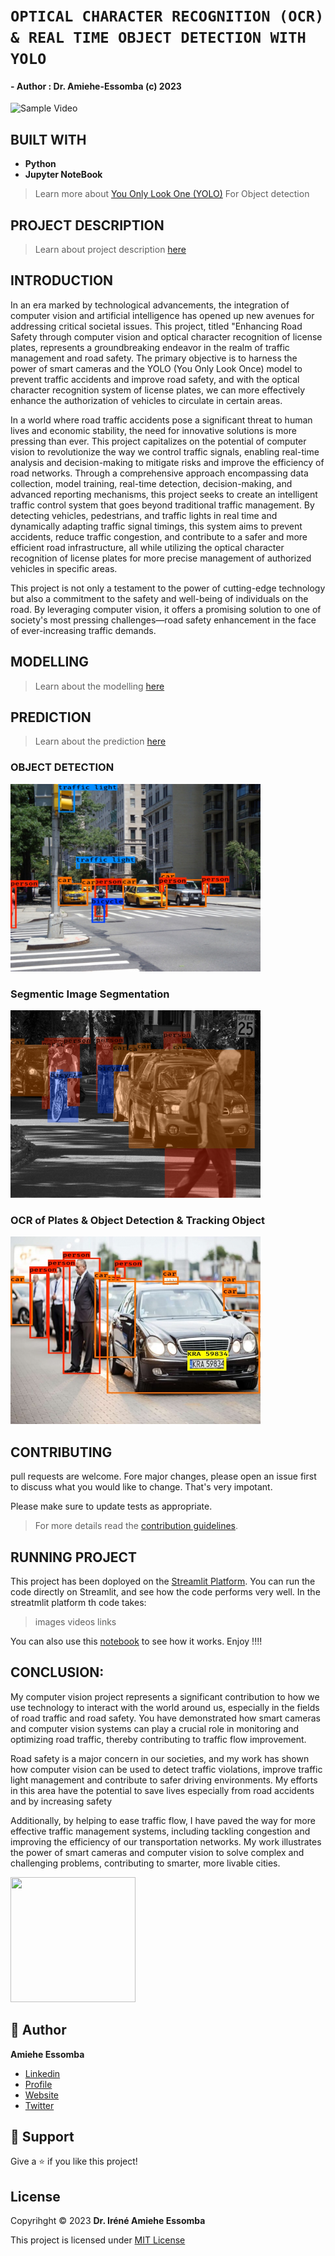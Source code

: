 # <!-- TITLE --> __``` OPTICAL CHARACTER RECOGNITION (OCR) & REAL TIME OBJECT DETECTION WITH YOLO ```__
#### <!-- AUTHOR --> - Author : __Dr. Amiehe-Essomba__ (c) 2023
![Sample Video](/video/yolo_pred_gif.gif)

## BUILT WITH 
- __**Python**__ 
- __**Jupyter NoteBook**__ 

> Learn more about  [You Only Look One (YOLO)](https://pjreddie.com/darknet/yolo/) For Object detection 


## PROJECT DESCRIPTION
> Learn about project description [here](https://vision-api.streamlit.app/)

## INTRODUCTION

<p color="black"  font-size=25px font-weight=bolder text-decoration=underline  text-align=justify>
In an era marked by technological advancements, the integration of computer vision and artificial intelligence has opened up new avenues for addressing critical societal issues. This project, titled "Enhancing Road Safety through computer vision and optical character recognition of license plates, represents a groundbreaking endeavor in the realm of traffic management and road safety. The primary objective is to harness the power of smart cameras and the YOLO (You Only Look Once) model to prevent traffic accidents and improve road safety, and with the optical character recognition system of license plates, we can more effectively enhance the authorization of vehicles to circulate in certain areas.

In a world where road traffic accidents pose a significant threat to human lives and economic stability, the need for innovative solutions is more pressing than ever. This project capitalizes on the potential of computer vision to revolutionize the way we control traffic signals, enabling real-time analysis and decision-making to mitigate risks and improve the efficiency of road networks. Through a comprehensive approach encompassing data collection, model training, real-time detection, decision-making, and advanced reporting mechanisms, this project seeks to create an intelligent traffic control system that goes beyond traditional traffic management.
By detecting vehicles, pedestrians, and traffic lights in real time and dynamically adapting traffic signal timings, this system aims to prevent accidents, reduce traffic congestion, and contribute to a safer and more efficient road infrastructure, all while utilizing the optical character recognition of license plates for more precise management of authorized vehicles in specific areas.

This project is not only a testament to the power of cutting-edge technology but also a commitment to the safety and well-being of individuals on the road. By leveraging computer vision, it offers a promising solution to one of society's most pressing challenges—road safety enhancement in the face of ever-increasing traffic demands.
</p>

## MODELLING
> Learn about the modelling [here](https://vision-api.streamlit.app/)

## PREDICTION
> Learn about the prediction [here](https://vision-api.streamlit.app/)

### OBJECT DETECTION
<img width="400px" height="300px" src="images/img_pred.jpg"></img>

### Segmentic Image Segmentation
<img width="400px" height="300px" src="images/img_seg.png"></img>

### OCR of Plates & Object Detection & Tracking Object
<img width="400px" height="300px" src="images/tracked.jpg"></img>

## CONTRIBUTING
pull requests are welcome. Fore major changes, please open an issue first to discuss what you would like to change.
That's very impotant.

Please make sure to update tests as appropriate.
>For more details read the [contribution guidelines](https://github.com/amiehe-essomba/computer-vision/blob/computer-vision/CONTRIBUTING.md).

## RUNNING PROJECT
This project has been doployed on the [Streamlit Platform](https://vision-api.streamlit.app/). You can run the code directly on Streamlit, and see how the code performs very well. 
In the streatmlit platform th code takes:

> images
> videos 
> links 

You can also use this [notebook](https://github.com/amiehe-essomba/computer-vison-api/blob/vis/main.ipynb) to see how it works.
Enjoy !!!!


## CONCLUSION:
<p color: black;  
background-color: white; 
font-size: 25px;  
font-weight: bolder;  
text-decoration: underline;  
font-family: Arial, sans-serif;  
text-align: justify;>
My computer vision project represents a significant contribution to how we use technology to interact with the world around us, especially in the fields of road traffic and road safety. You have demonstrated how smart cameras and computer vision systems can play a crucial role in monitoring and optimizing road traffic, thereby contributing to traffic flow improvement.

Road safety is a major concern in our societies, and my work has shown how computer vision can be used to detect traffic violations, improve traffic light management and contribute to safer driving environments. My efforts in this area have the potential to save lives especially from road accidents and by increasing safety

Additionally, by helping to ease traffic flow, I have paved the way for more effective traffic management systems, including tackling congestion and improving the efficiency of our transportation networks. My work illustrates the power of smart cameras and computer vision to solve complex and challenging problems, contributing to smarter, more livable cities.






</p>


<img width="200px" height="200px" src="https://i.pinimg.com/originals/18/e1/11/18e1110635dc82318910603571fe4e5a.jpg"></img>

## 🤵 Author 
__**Amiehe Essomba**__ 

- [Linkedin](https://www.linkedin.com/in/amiehe-essomba "Amiehe Essomba")
- [Profile](https://github.com/amiehe-essomba "Amiehe Essomba" )
- [Website](https://pypi.org/user/amiehe/ "pypi")
- [Twitter](https://twitter.com/irene_essomba?t=dyzm9cjFPhktK4NEtiqtmw&s=09 "@Essomba" )

## 🤝 Support 
Give a ⭐ if you like this project!

## License 
Copyrihght © 2023 __**Dr. Iréné Amiehe Essomba**__

This project is licensed under [MIT License]()


